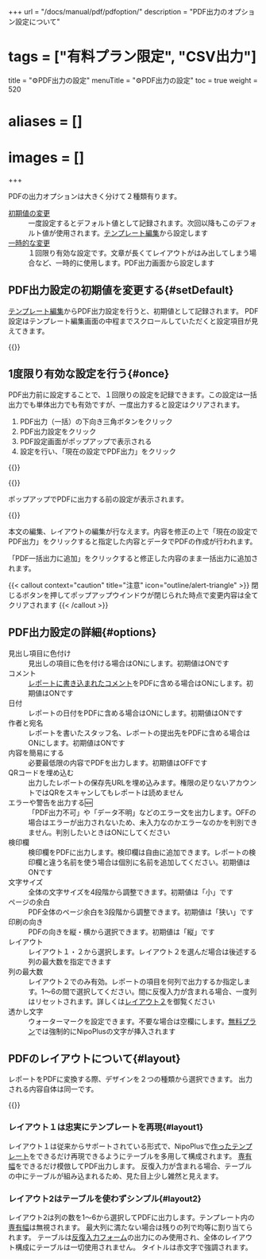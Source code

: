 +++
url = "/docs/manual/pdf/pdfoption/"
description = "PDF出力のオプション設定について"
# tags = ["有料プラン限定", "CSV出力"]
title = "⚙️PDF出力の設定"
menuTitle = "⚙️PDF出力の設定"
toc = true
weight = 520
# aliases = []
# images = []
+++

PDFの出力オプションは大きく分けて２種類有ります。

<dl class="basic">
<dt><a href="#setDefault">初期値の変更</a></dt>
<dd>一度設定するとデフォルト値として記録されます。次回以降もこのデフォルト値が使用されます。<a href="/docs/manual/initial-setting/template/make/#pdf">テンプレート編集</a>から設定します</dd>
<dt><a href="#once">一時的な変更</a></dt>
<dd>１回限り有効な設定です。文章が長くてレイアウトがはみ出してしまう場合など、一時的に使用します。PDF出力画面から設定します</dd>
</dl>

## PDF出力設定の初期値を変更する{#setDefault}

[テンプレート編集](/docs/manual/initial-setting/template/make/#pdf)からPDF出力設定を行うと、初期値として記録されます。
PDF設定はテンプレート編集画面の中程までスクロールしていただくと設定項目が見えてきます。

{{<icatch filename="pdf-setting-ini" msg="レポートのPDF出力時の設定画面は折りたたまれているためクリックで展開します">}}

## 1度限り有効な設定を行う{#once}

PDF出力前に設定することで、１回限りの設定を記録できます。この設定は一括出力でも単体出力でも有効ですが、一度出力すると設定はクリアされます。

1. PDF出力（一括）の下向き三角ボタンをクリック
1. PDF出力設定をクリック
1. PDF設定画面がポップアップで表示される
1. 設定を行い、「現在の設定でPDF出力」をクリック

{{<icatch filename="pdf-option" msg="PDF出力の設定が可能です。この設定は１回きりの使い捨て。永続保存はできません" alice="ok">}}

{{<nextArrow>}}

ポップアップでPDFに出力する前の設定が表示されます。

{{<icatch filename="pdf-setting" msg="余白など以外にも実は本文も書き換えできます。つまり【のり弁■■■】みたいにもできます">}}

本文の編集、レイアウトの編集が行なえます。内容を修正の上で「現在の設定でPDF出力」をクリックすると指定した内容とデータでPDFの作成が行われます。

「PDF一括出力に追加」をクリックすると修正した内容のまま一括出力に追加されます。

{{< callout context="caution" title="注意" icon="outline/alert-triangle" >}}
閉じるボタンを押してポップアップウインドウが閉じられた時点で変更内容は全てクリアされます
{{< /callout >}}

## PDF出力設定の詳細{#options}

<dl class="basic">
<dt>見出し項目に色付け</dt>
<dd>見出しの項目に色を付ける場合はONにします。初期値はONです</dd>
<dt>コメント</dt>
<dd><a href="/docs/manual/read-report/state/#comment">レポートに書き込まれたコメント</a>をPDFに含める場合はONにします。初期値はONです</dd>
<dt>日付</dt>
<dd>レポートの日付をPDFに含める場合はONにします。初期値はONです</dd>
<dt>作者と宛名</dt>
<dd>レポートを書いたスタッフ名、レポートの提出先をPDFに含める場合はONにします。初期値はONです</dd>
<dt>内容を簡易にする</dt>
<dd>必要最低限の内容でPDFを出力します。初期値はOFFです</dd>
<dt>QRコードを埋め込む</dt>
<dd>出力したレポートの保存先URLを埋め込みます。権限の足りないアカウントではQRをスキャンしてもレポートは読めません</dd>
<dt>エラーや警告を出力する🆕</dt>
<dd>「PDF出力不可」や「データ不明」などのエラー文を出力します。OFFの場合はエラーが出力されないため、未入力なのかエラーなのかを判別できません。判別したいときはONにしてください</dd>
<dt>検印欄</dt>
<dd>検印欄をPDFに出力します。検印欄は自由に追加できます。レポートの検印欄と違う名前を使う場合は個別に名前を追加してください。初期値はONです</dd>
<dt>文字サイズ</dt>
<dd>全体の文字サイズを4段階から調整できます。初期値は「小」です</dd>
<dt>ページの余白</dt>
<dd>PDF全体のページ余白を3段階から調整できます。初期値は「狭い」です</dd>
<dt>印刷の向き</dt>
<dd>PDFの向きを縦・横から選択できます。初期値は「縦」です</dd>
<dt>レイアウト</dt>
<dd>レイアウト１・２から選択します。レイアウト２を選んだ場合は後述する列の最大数を指定できます</dd>
<dt>列の最大数</dt>
<dd>レイアウト２でのみ有効。レポートの項目を何列で出力するか指定します。1〜6の間で選択してください。間に反復入力が含まれる場合、一度列はリセットされます。詳しくは<a href="#layout2">レイアウト２</a>を御覧ください</dd>
<dt>透かし文字</dt>
<dd>ウォーターマークを設定できます。不要な場合は空欄にします。<a href="/docs/price/_about/#free">無料プラン</a>では強制的にNipoPlusの文字が挿入されます</dd>
</dl>

## PDFのレイアウトについて{#layout}

レポートをPDFに変換する際、デザインを２つの種類から選択できます。 出力される内容自体は同一です。

{{<iTablet filename="pdf" msg="同じレポートを異なるレイアウトで出力したよ"  alice="ok">}}

### レイアウト１は忠実にテンプレートを再現{#layout1}

レイアウト１は従来からサポートされている形式で、NipoPlusで[作ったテンプレート](/docs/manual/initial-setting/template/make/)をできるだけ再現できるようにテーブルを多用して構成されます。
[専有幅](/docs/manual/initial-setting/template/make/#width)をできるだけ模倣してPDF出力します。
反復入力が含まれる場合、テーブルの中にテーブルが組み込まれるため、見た目上少し雑然と見えます。

### レイアウト2はテーブルを使わずシンプル{#layout2}

レイアウト2は列の数を1〜6から選択してPDFに出力します。テンプレート内の[専有幅](/docs/manual/initial-setting/template/make/#width)は無視されます。
最大列に満たない場合は残りの列で均等に割り当てられます。
テーブルは[反復入力フォーム](/docs/manual/initial-setting/template/array/)の出力にのみ使用され、全体のレイアウト構成にテーブルは一切使用されません。
タイトルは赤文字で強調されます。
